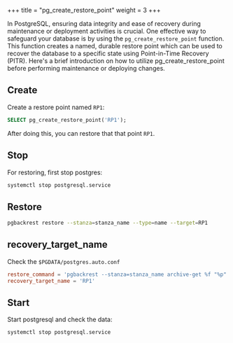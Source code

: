 +++
title = "pg_create_restore_point"
weight = 3
+++

In PostgreSQL, ensuring data integrity and ease of recovery during maintenance
or deployment activities is crucial. One effective way to safeguard your
database is by using the `pg_create_restore_point` function. This function
creates a named, durable restore point which can be used to recover the
database to a specific state using Point-in-Time Recovery (PITR). Here's a
brief introduction on how to utilize pg_create_restore_point before performing
maintenance or deploying changes.

## Create

Create a restore point named `RP1`:

```sql
SELECT pg_create_restore_point('RP1');
```

After doing this, you can restore that that point `RP1`.

## Stop

For restoring, first stop postgres:

```sh
systemctl stop postgresql.service
```

## Restore

```sh
pgbackrest restore --stanza=stanza_name --type=name --target=RP1
```

## recovery_target_name

Check the `$PGDATA/postgres.auto.conf`

```conf
restore_command = 'pgbackrest --stanza=stanza_name archive-get %f "%p"'
recovery_target_name = 'RP1'
```

## Start

Start postgresql and check the data:

```sh
systemctl stop postgresql.service
```
